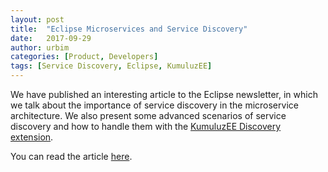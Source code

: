 ```yaml
---
layout: post
title:  "Eclipse Microservices and Service Discovery"
date:   2017-09-29
author: urbim
categories: [Product, Developers]
tags: [Service Discovery, Eclipse, KumuluzEE]
---
```


We have published an interesting article to the Eclipse newsletter, in which
we talk about the importance of service discovery in the microservice architecture.
We also present some advanced scenarios of service discovery and how to handle
them with the [KumuluzEE Discovery extension](https://github.com/kumuluz/kumuluzee-discovery).

<!--more-->

You can read the article [here](https://www.eclipse.org/community/eclipse_newsletter/2017/september/article5.php).
